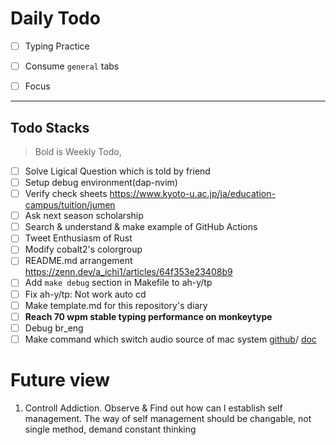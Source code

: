# Daily Todo

- [ ] Typing Practice
- [ ] Consume `general` tabs
- [ ] Focus


---

## Todo Stacks

> Bold is Weekly Todo,

- [ ] Solve Ligical Question which is told by friend
- [ ] Setup debug environment(dap-nvim)
- [ ] Verify check sheets <https://www.kyoto-u.ac.jp/ja/education-campus/tuition/jumen>
- [ ] Ask next season scholarship
- [ ] Search & understand & make example of GitHub Actions
- [ ] Tweet Enthusiasm of Rust
- [ ] Modify cobalt2's colorgroup
- [ ] README.md arrangement <https://zenn.dev/a_ichi1/articles/64f353e23408b9>
- [ ] Add `make debug` section in Makefile to ah-y/tp 
- [ ] Fix ah-y/tp: Not work auto cd
- [ ] Make template.md for this repository's diary
- [ ] **Reach 70 wpm stable typing performance on monkeytype**
- [ ] Debug br_eng
- [ ] Make command which switch audio source of mac system
[github](https://github.com/deweller/switchaudio-osx/blob/master/audio_switch.h)/
[doc](https://developer.apple.com/documentation/coreaudio)

# Future view

1. Controll Addiction. Observe & Find out how can I establish self management. The way of self management should be changable, not single method, demand constant thinking
